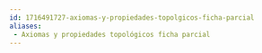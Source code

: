 ```yaml
---
id: 1716491727-axiomas-y-propiedades-topolgicos-ficha-parcial
aliases:
 - Axiomas y propiedades topológicos ficha parcial
---
```


